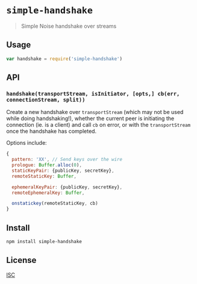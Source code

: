 # `simple-handshake`

> Simple Noise handshake over streams

## Usage

```js
var handshake = require('simple-handshake')
```

## API

### `handshake(transportStream, isInitiator, [opts,] cb(err, connectionStream, split))`

Create a new handshake over `transportStream` (which may not be used while doing
handshaking!), whether the current peer is initiating the connection (ie. is
a client) and call `cb` on error, or with the `transportStream` once the
handshake has completed.

Options include:

```js
{
  pattern: 'XX', // Send keys over the wire
  prologue: Buffer.alloc(0),
  staticKeyPair: {publicKey, secretKey},
  remoteStaticKey: Buffer,

  ephemeralKeyPair: {publicKey, secretKey},
  remoteEphemeralKey: Buffer,

  onstatickey(remoteStaticKey, cb)
}
```

## Install

```sh
npm install simple-handshake
```

## License

[ISC](LICENSE)
